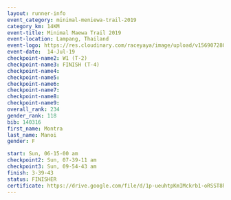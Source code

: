 ```yaml
---
layout: runner-info 
event_category: minimal-meniewa-trail-2019 
category_km: 14KM 
event-title: Minimal Maewa Trail 2019 
event-location: Lampang, Thailand 
event-logo: https://res.cloudinary.com/raceyaya/image/upload/v1569072805/logo/minimal-trail_ktnvsp.jpg 
event-date:  14-Jul-19 
checkpoint-name2: W1 (T-2) 
checkpoint-name3: FINISH (T-4) 
checkpoint-name4: 
checkpoint-name5: 
checkpoint-name6: 
checkpoint-name7: 
checkpoint-name8: 
checkpoint-name9: 
overall_rank: 234
gender_rank: 118
bib: 140316
first_name: Montra
last_name: Manoi
gender: F

start: Sun, 06-15-00 am
checkpoint2: Sun, 07-39-11 am
checkpoint3: Sun, 09-54-43 am
finish: 3-39-43
status: FINISHER
certificate: https://drive.google.com/file/d/1p-ueuhtpKmIMckrb1-oRSST8hp5gurkH/view?usp=sharing
---
```

